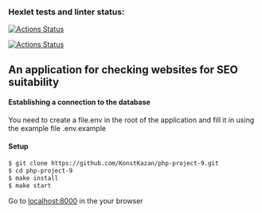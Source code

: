 ### Hexlet tests and linter status:
[![Actions Status](https://github.com/KonstKazan/php-project-9/actions/workflows/hexlet-check.yml/badge.svg)](https://github.com/KonstKazan/php-project-9/actions)

[![Actions Status](https://github.com/KonstKazan/php-project-9/actions/workflows/Workflow.yml/badge.svg)](https://github.com/KonstKazan/php-project-9/actions)


## An application for checking websites for SEO suitability



#### Establishing a connection to the database
You need to create a file.env in the root of the application and fill it in using the example file .env.example


#### Setup
```sh
$ git clone https://github.com/KonstKazan/php-project-9.git
$ cd php-project-9
$ make install
$ make start
```
Go to <u>localhost:8000</u> in the your browser